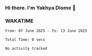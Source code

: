 ### Hi there. I'm Yakhya Diome 👋

### WAKATIME
<!--START_SECTION:waka-->

```txt
From: 07 June 2025 - To: 13 June 2025

Total Time: 0 secs

No activity tracked
```

<!--END_SECTION:waka-->
